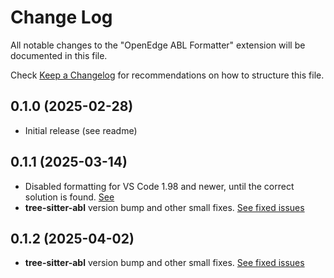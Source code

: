 # Change Log

All notable changes to the "OpenEdge ABL Formatter" extension will be documented in this file.

Check [Keep a Changelog](http://keepachangelog.com/) for recommendations on how to structure this file.

## 0.1.0 (2025-02-28)

- Initial release (see readme)

## 0.1.1 (2025-03-14)

- Disabled formatting for VS Code 1.98 and newer, until the correct solution is found. [See](https://github.com/BalticAmadeus/OpenedgeAblFormatter/issues/358)
- __tree-sitter-abl__ version bump and other small fixes. [See fixed issues](https://github.com/BalticAmadeus/OpenedgeAblFormatter/milestone/8?closed=1)

## 0.1.2 (2025-04-02)

- __tree-sitter-abl__ version bump and other small fixes. [See fixed issues](https://github.com/BalticAmadeus/OpenedgeAblFormatter/milestone/5?closed=1)